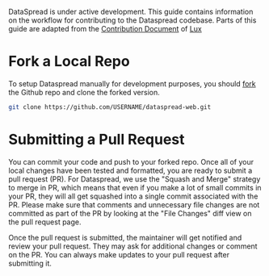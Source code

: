 DataSpread is under active development. 
This guide contains information on the workflow for contributing to the Dataspread codebase. 
Parts of this guide are adapted from the [Contribution Document](https://github.com/lux-org/lux/blob/master/CONTRIBUTING.md) 
of [Lux](https://github.com/lux-org/lux)

# Fork a Local Repo 

To setup Dataspread manually for development purposes, you should [fork](https://docs.github.com/en/github/getting-started-with-github/fork-a-repo) the Github repo and clone the forked version.

```bash
git clone https://github.com/USERNAME/dataspread-web.git
```

# Submitting a Pull Request

You can commit your code and push to your forked repo. 
Once all of your local changes have been tested and formatted, 
you are ready to submit a pull request (PR). 
For Dataspread, we use the "Squash and Merge" strategy to merge in PR, 
which means that even if you make a lot of small commits in your PR, 
they will all get squashed into a single commit associated with the PR. 
Please make sure that comments and unnecessary file changes are not committed as part of the PR 
by looking at the "File Changes" diff view on the pull request page.
    
Once the pull request is submitted, the maintainer will get notified and review your pull request. 
They may ask for additional changes or comment on the PR. 
You can always make updates to your pull request after submitting it.

